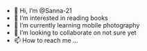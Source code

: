 - 👋 Hi, I’m @Sanna-21
- 👀 I’m interested in reading books 
- 🌱 I’m currently learning mobile photography 
- 💞️ I’m looking to collaborate on not sure yet 
- 📫 How to reach me ...

<!---
Sanna-21/Sanna-21 is a ✨ special ✨ repository because its `README.md` (this file) appears on your GitHub profile.
You can click the Preview link to take a look at your changes.
--->
